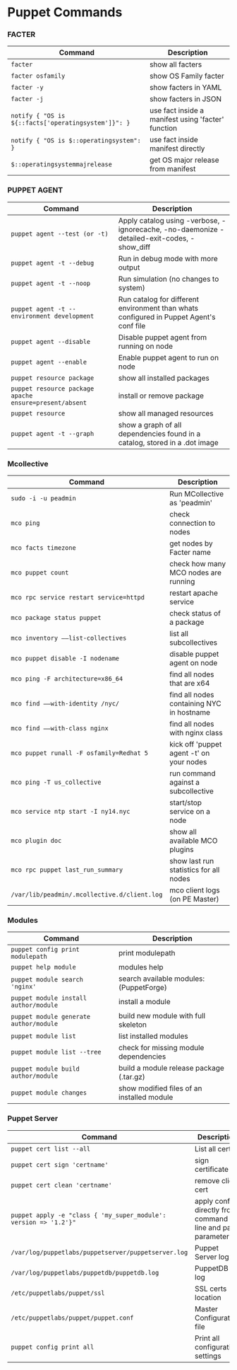 # Puppet Commands

### FACTER

| Command | Description |
| ------- | ----------- |
| `facter` | show all facters |
| `facter osfamily` | show OS Family facter |
| `facter -y` | show facters in YAML|
| `facter -j` | show facters in JSON |
| `notify { "OS is ${::facts['operatingsystem']}": }` | use fact inside a manifest using 'facter' function |
| `notify { "OS is $::operatingsystem": }` | use fact inside manifest directly |
| `$::operatingsystemmajrelease` | get OS major release from manifest |

### PUPPET AGENT

| Command | Description |
| ------- | ----------- |
| `puppet agent --test (or -t)` |Apply catalog using -verbose, -ignorecache, -no-daemonize -detailed-exit-codes, -show_diff |
| `puppet agent -t --debug` |Run in debug mode with more output |
| `puppet agent -t --noop ` | Run simulation (no changes to system)|
| `puppet agent -t --environment development` | Run catalog for different environment than whats configured in Puppet Agent's conf file |
| `puppet agent --disable` | Disable puppet agent from running on node|
| `puppet agent --enable` | Enable puppet agent to run on node |
| `puppet resource package` | show all installed packages |
| `puppet resource package apache ensure=present/absent` | install or remove package |
| `puppet resource` | show all managed resources |
| `puppet agent -t --graph` |show a graph of all dependencies found in a catalog, stored in a .dot image |

### Mcollective

| Command | Description |
| ------- | ----------- |
| `sudo -i -u peadmin` |Run MCollective as 'peadmin'|
| `mco ping` |check connection to nodes |
| `mco facts timezone` |get nodes by Facter name|
| `mco puppet count` |check how many MCO nodes are running|
| `mco rpc service restart service=httpd` | restart apache service|
| `mco package status puppet` | check status of a package |
| `mco inventory ––list-collectives` | list all subcollectives |
| `mco puppet disable -I nodename` |disable puppet agent on node |
| `mco ping -F architecture=x86_64` | find all nodes that are x64 |
| `mco find ––with-identity /nyc/` |find all nodes containing NYC in hostname |
| `mco find ––with-class nginx` |find all nodes with nginx class|
| `mco puppet runall -F osfamily=Redhat 5` |kick off 'puppet agent -t' on your nodes |
| `mco ping -T us_collective` |run command against a subcollective |
| `mco service ntp start -I ny14.nyc` |start/stop service on a node |
| `mco plugin doc` |show all available MCO plugins |
| `mco rpc puppet last_run_summary` |show last run statistics for all nodes |
| `/var/lib/peadmin/.mcollective.d/client.log` |mco client logs (on PE Master) |

### Modules

| Command | Description |
| ------- | ----------- |
| `puppet config print modulepath`|print modulepath|
| `puppet help module` |modules help|
| `puppet module search 'nginx'`|search available modules: (PuppetForge)|
| `puppet module install author/module`|install a module|
| `puppet module generate author/module`|build new module with full skeleton|
| `puppet module list`| list installed modules |
| `puppet module list --tree`| check for missing module dependencies|
| `puppet module build author/module`|build a module release package (.tar.gz)|
| `puppet module changes`| show modified files of an installed module|


### Puppet Server

| Command | Description |
| ------- | ----------- |
| `puppet cert list --all`|List all certs|
| `puppet cert sign 'certname'` |sign certificate|
| `puppet cert clean 'certname'`|remove client cert|
| `puppet apply -e "class { 'my_super_module': version => '1.2'}"`|apply config directly from command line and pass parameter|
| `/var/log/puppetlabs/puppetserver/puppetserver.log`|Puppet Server log|
| `/var/log/puppetlabs/puppetdb/puppetdb.log`|PuppetDB log|
| `/etc/puppetlabs/puppet/ssl`|SSL certs location|
| `/etc/puppetlabs/puppet/puppet.conf`|Master Configuration file|
| `puppet config print all`|Print all configuration settings|
